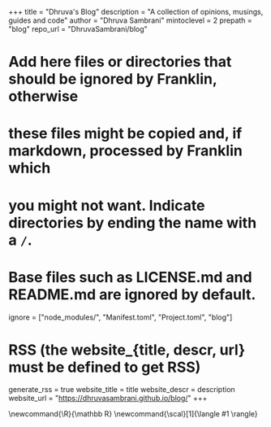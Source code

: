 <!--
Add here global page variables to use throughout your website.
-->
+++
title = "Dhruva's Blog"
description = "A collection of opinions, musings, guides and code"
author = "Dhruva Sambrani"
mintoclevel = 2
prepath = "blog"
repo_url = "DhruvaSambrani/blog"

# Add here files or directories that should be ignored by Franklin, otherwise
# these files might be copied and, if markdown, processed by Franklin which
# you might not want. Indicate directories by ending the name with a `/`.
# Base files such as LICENSE.md and README.md are ignored by default.
ignore = ["node_modules/", "Manifest.toml", "Project.toml", "blog"]

# RSS (the website_{title, descr, url} must be defined to get RSS)
generate_rss = true
website_title = title 
website_descr = description
website_url   = "https://dhruvasambrani.github.io/blog/"
+++

<!--
Add here global latex commands to use throughout your pages.
-->
\newcommand{\R}{\mathbb R}
\newcommand{\scal}[1]{\langle #1 \rangle}
